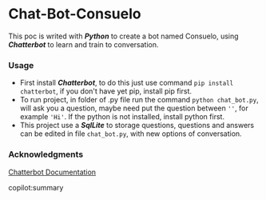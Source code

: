 # Chat-Bot-Consuelo
This poc is writed with ***Python*** to create a bot named Consuelo, using ***Chatterbot*** to learn and train to conversation.

### Usage
* First install ***Chatterbot***, to do this just use command `pip install chatterbot`, if you don't have yet pip, install pip first.
* To run project, in folder of .py file run the command `python chat_bot.py`, will ask you a question, maybe need put the question between `''`, for example `'Hi'`. If the python is not installed, install python first.
* This project use a ***SqlLite*** to storage questions, questions and answers can be edited in file `chat_bot.py`, with new options of conversation.

### Acknowledgments
[Chatterbot Documentation](https://chatterbot.readthedocs.io/en/stable/)


copilot:summary
